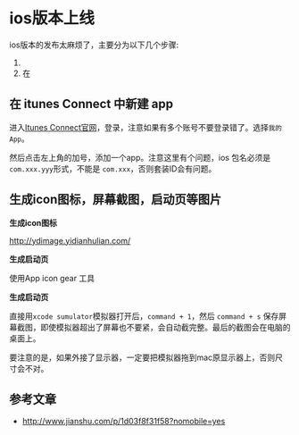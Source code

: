 # ios版本上线

ios版本的发布太麻烦了，主要分为以下几个步骤:

1. 
2. 在

## 在 itunes Connect 中新建 app

进入<a href='https://itunesconnect.apple.com/login' target='_blank'>Itunes Connect官网</a>，登录，注意如果有多个账号不要登录错了。选择`我的App`。

然后点击左上角的加号，添加一个app。注意这里有个问题，ios 包名必须是 `com.xxx.yyy`形式，不能是 `com.xxx`，否则套装ID会有问题。


## 生成icon图标，屏幕截图，启动页等图片

**生成icon图标**

http://ydimage.yidianhulian.com/ 

**生成启动页** 

使用App icon gear 工具

**生成启动页** 

直接用`xcode sumulator`模拟器打开后，`command + 1`，然后 `command + s` 保存屏幕截图，即使模拟器超出了屏幕也不要紧，会自动截完整。最后的截图会在电脑的桌面上。

要注意的是，如果外接了显示器，一定要把模拟器拖到mac原显示器上，否则尺寸会不对。

## 参考文章

- http://www.jianshu.com/p/1d03f8f31f58?nomobile=yes